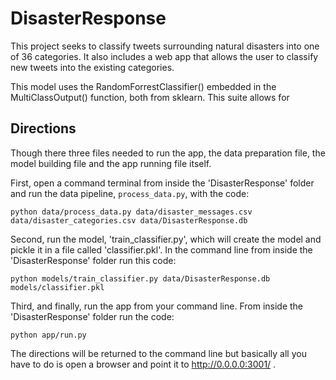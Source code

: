 # DisasterResponse

This project seeks to classify tweets surrounding natural disasters into one of 36 categories. It also includes a web app that allows the user to classify new tweets into the existing categories. 

This model uses the RandomForrestClassifier() embedded in the MultiClassOutput() function, both from sklearn. This suite allows for 

## Directions 

Though there three files needed to run the app, the data preparation file, the model building file and the app running file itself. 

First, open a command terminal from inside the 'DisasterResponse' folder and run the data pipeline, `process_data.py`, with the code:
```
python data/process_data.py data/disaster_messages.csv data/disaster_categories.csv data/DisasterResponse.db
```
Second, run the model, 'train_classifier.py', which will create the model and pickle it in a file called 'classifier.pkl'. In the command line from inside the 'DisasterResponse' folder run this code: 
```
python models/train_classifier.py data/DisasterResponse.db models/classifier.pkl
```
Third, and finally, run the app from your command line. From inside the 'DisasterResponse' folder run the code:
```
python app/run.py
```
The directions will be returned to the command line but basically all you have to do is open a browser and point it to http://0.0.0.0:3001/ .

